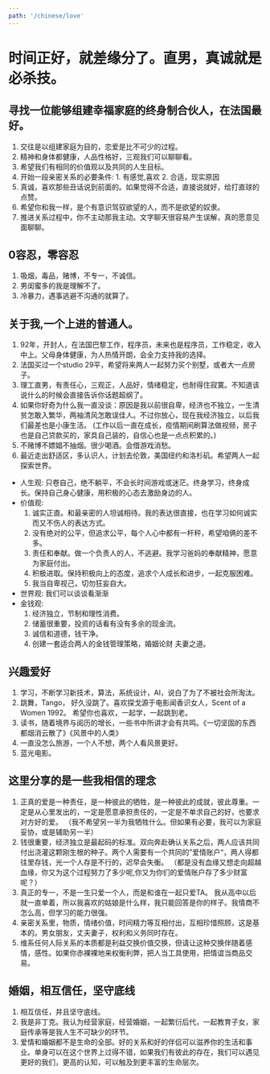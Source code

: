 ```yaml
---
path: '/chinese/love'
---
```


# 时间正好，就差缘分了。直男，真诚就是必杀技。

## 寻找一位能够组建幸福家庭的终身制合伙人，在法国最好。
1. 交往是以组建家庭为目的，恋爱是比不可少的过程。
2. 精神和身体都健康，人品性格好，三观我们可以聊聊看。
3. 希望我们有相同的价值观以及共同的人生目标。
4. 开始一段亲密关系的必要条件: 1. 有感觉,喜欢 2. 合适，现实原因
5. 真诚，喜欢那些丑话说到前面的。如果觉得不合适，直接说就好，给打直球的点赞。
6. 希望你和我一样，是个有意识驾驭欲望的人，而不是欲望的奴隶。
7. 推进关系过程中，你不主动那我主动。文字聊天很容易产生误解，真的愿意见面聊聊。

## 0容忍，零容忍
1. 吸烟，毒品，赌博，不专一，不诚信。
2. 男闺蜜多的我是理解不了。
3. 冷暴力，遇事逃避不沟通的就算了。

## 关于我,一个上进的普通人。

1. 92年，开封人，在法国巴黎工作，程序员，未来也是程序员，工作稳定，收入中上。父母身体健康，为人热情开朗，会全力支持我的选择。
2. 法国买过一个studio 29平，希望将来两人一起努力买个别墅，或者大一点房子。
3. 理工直男，有责任心，三观正，人品好，情绪稳定，也耐得住寂寞。不知道该说什么的时候会直接告诉你话题超纲了。
4. 如果你好奇为什么我一直没谈：原因是我以前很自卑，经济也不独立，一生清贫怎敢入繁华，两袖清风怎敢误佳人。不过你放心，现在我经济独立，以后我们最差也是小康生活。
(工作以后一直在成长，疫情期间刷算法做视频，房子也是自己贷款买的，家具自己装的，自信心也是一点点积累的。)
5. 不赌博不嫖娼不抽烟。很少喝酒。会借游戏消愁。
6. 最近走出舒适区，多认识人，计划去伦敦，美国纽约和洛杉矶。希望两人一起探索世界。

- 人生观: 只卷自己，绝不躺平，不会长时间游戏或迷茫。终身学习，终身成长。保持自己身心健康，用积极的心态去激励身边的人。
- 价值观: 
    1. 诚实正直。和最亲密的人坦诚相待。我的表达很直接，也在学习如何诚实而又不伤人的表达方式。
    2. 没有绝对的公平，但追求公平，每个人心中都有一杆秤，希望咱俩的差不多。
    3. 责任和奉献。做一个负责人的人，不逃避。我学习爸妈的奉献精神，愿意为家庭付出。
    4. 积极进取。保持积极向上的态度，追求个人成长和进步，一起克服困难。
    5. 我当自卑视己，切勿狂妄自大。
- 世界观: 我们可以谈谈看渐渐
- 金钱观: 
    1. 经济独立，节制和理性消费。
    2. 储蓄很重要，投资的话看有没有多余的现金流。
    3. 诚信和道德，钱干净。
    4. 创建一套适合两人的金钱管理策略，婚姻论财 夫妻之道。

## 兴趣爱好

1. 学习，不断学习新技术，算法，系统设计，AI，说白了为了不被社会所淘汰。
2. 跳舞，Tango， 好久没跳了。喜欢探戈源于电影闻香识女人，Scent of a Women 1992。 希望你也喜欢，一起学，一起跳到老。
3. 读书，随着境界与阅历的增长，一些书中所讲才会有共鸣。《一切坚固的东西都烟消云散了》《风景中的人类》
4. 一直没怎么旅游，一个人不想，两个人看风景更好。
5. 蓝光电影。

## 这里分享的是一些我相信的理念

1. 正真的爱是一种责任，是一种彼此的牺牲，是一种彼此的成就，彼此尊重。一定是从心里发出的，一定是愿意承担责任的，一定是不单求自己的好，也要求对方好的爱。
（我不希望另一半为我牺牲什么。但如果有必要，我可以为家庭妥协，或是辅助另一半）
2. 钱很重要，经济独立是最起码的标准。双向奔赴确认关系之后，两人应该共同付出浇灌这颗刚生根的种子。两个人需要有一个共同的”爱情账户“，两人得都往里存钱，光一个人存是不行的，迟早会失衡。
（都是没有血缘又想走向超越血缘，你又为这个过程努力了多少呢,你又为你们的爱情账户存了多少财富呢？）
3. 真正的专一，不是一生只爱一个人，而是和谁在一起只爱TA。 我从高中以后就一直单着，所以我喜欢的姑娘是什么样，我只能回答是你的样子。我情商不怎么高，但学习的能力很强。
4. 亲密关系里，物质，情绪价值，时间精力等互相付出，互相珍惜照顾，这是基本的。男女朋友，丈夫妻子，权利和义务同时存在。
5. 维系任何人际关系的本质都是利益交换价值交换，但请让这种交换伴随着感情，感性。如果你赤裸裸地来权衡利弊，把人当工具使用，把情谊当商品交易。

## 婚姻，相互信任，坚守底线

1. 相互信任，并且坚守底线。
2. 我是非丁克。我认为经营家庭，经营婚姻，一起繁衍后代，一起教育子女，家庭传承等是我人生不可缺少的环节。
3. 爱情和婚姻都不是生命的全部。好的关系和好的伴侣可以滋养你的生活和事业。单身可以在这个世界上过得不错，如果我们有彼此的存在，我们可以遇见更好的我们，更高的认知，可以触及到更丰富的生命层次。